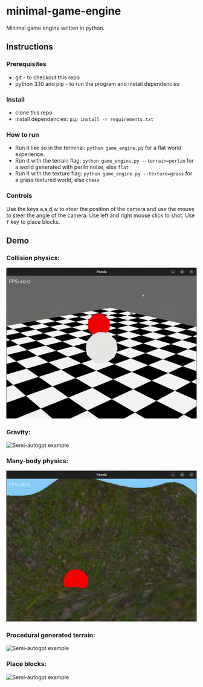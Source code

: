 # minimal-game-engine

Minimal game engine written in python.

## Instructions

### Prerequisites

* git - to checkout this repo
* python 3.10 and pip - to run the program and install dependencies

### Install

* clone this repo
* install dependencies: `pip install -r requirements.txt`

### How to run

* Run it like so in the terminal: `python game_engine.py` for a flat world experience.
* Run it with the terrain flag: `python game_engine.py --terrain=perlin` for a world generated with perlin noise, else `flat`
* Run it with the texture flag: `python game_engine.py --texture=grass` for a grass textured world, else `chess`

### Controls

Use the keys a,s,d,w to steer the position of the camera and use the mouse to steer the angle of the camera. Use left and right mouse click to shot.
Use `f` key to place blocks.

## Demo
### Collision physics:
![Semi-autogpt example](docs/demo.gif)

### Gravity:
![Semi-autogpt example](docs/demo2.gif)

### Many-body physics:
![Semi-autogpt example](docs/demo3.gif)

### Procedural generated terrain:
![Semi-autogpt example](docs/demo4.gif)

### Place blocks:
![Semi-autogpt example](docs/demo5.gif)